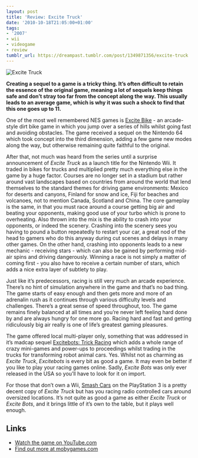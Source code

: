 ```yaml
---
layout: post
title: 'Review: Excite Truck'
date: '2010-10-18T21:05:00+01:00'
tags:
- '2007'
- wii
- videogame
- review
tumblr_url: https://dreampast.tumblr.com/post/1349871356/excite-truck
---
```

![Excite Truck](https://64.media.tumblr.com/tumblr_lahvrnsZK41qbfpni.jpg)

**Creating a sequel to a game is a tricky thing. It’s often difficult to retain the essence of the original game, meaning a lot of sequels keep things safe and don’t stray too far from the concept along the way. This usually leads to an average game, which is why it was such a shock to find that this one goes up to 11.**

One of the most well remembered NES games is [Excite Bike](http://www.mobygames.com/game/excite-bike) - an arcade-style dirt bike game in which you jump over a series of hills whilst going fast and avoiding obstacles. The game received a sequel on the Nintendo 64 which took concept into the third dimension, adding a few game new modes along the way, but otherwise remaining quite faithful to the original.

After that, not much was heard from the series until a surprise announcement of _Excite Truck_ as a launch title for the Nintendo Wii. It traded in bikes for trucks and multiplied pretty much everything else in the game by a huge factor. Courses are no longer set in a stadium but rather around vast landscapes based on countries from around the world that lend themselves to the standard themes for driving game environments: Mexico for deserts and canyons, Finland for snow and ice, Fiji for beaches and volcanoes, not to mention Canada, Scotland and China. The core gameplay is the same, in that you must race around a course getting big air and beating your opponents, making good use of your turbo which is prone to overheating. Also thrown into the mix is the ability to crash into your opponents, or indeed the scenery. Crashing into the scenery sees you having to pound a button repeatedly to restart your car, a great nod of the head to gamers who do this anyway during cut scenes and delays in many other games. On the other hand, crashing into opponents leads to a new mechanic - receiving stars - which can also be gained by performing mid-air spins and driving dangerously. Winning a race is not simply a matter of coming first - you also have to receive a certain number of stars, which adds a nice extra layer of subtlety to play.

Just like it’s predecessors, racing is still very much an arcade experience. There’s no hint of simulation anywhere in the game and that’s no bad thing. The game starts of easy enough and then gets more and more of an adrenalin rush as it continues through various difficulty levels and challenges. There’s a great sense of speed throughout, too. The game remains finely balanced at all times and you’re never left feeling hard done by and are always hungry for one more go. Racing hard and fast and getting ridiculously big air really is one of life’s greatest gaming pleasures.

The game offered local multi-player only, something that was addressed in it’s madcap sequel [Excitebots: Trick Racing](http://www.mobygames.com/game/excite-bots) which adds a whole range of crazy mini-games and power-ups to proceedings whilst trading in the trucks for transforming robot animal cars. Yes. Whilst not as charming as _Excite Truck_, _Excitebots_ is every bit as good a game. It may even be better if you like to play your racing games online. Sadly, _Excite Bots_ was only ever released in the USA so you’ll have to look for it on import.

For those that don’t own a Wii, [Smash Cars](http://www.mobygames.com/game/smash-cars) on the PlayStation 3 is a pretty decent copy of _Excite Truck_ but has you racing radio controlled cars around oversized locations. It’s not quite as good a game as either _Excite Truck_ or _Excite Bots_, and it brings little of it’s own to the table, but it plays well enough.

## Links

- [Watch the game on YouTube.com](http://www.youtube.com/watch?v=cxN0vshSuoY)
- [Find out more at mobygames.com](http://www.mobygames.com/game/excite-truck)